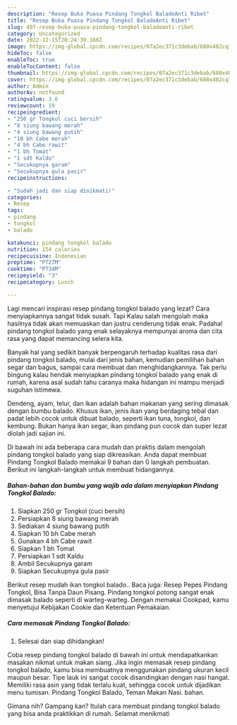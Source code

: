 ```yaml
---
description: "Resep Buka Puasa Pindang Tongkol BaladoAnti Ribet"
title: "Resep Buka Puasa Pindang Tongkol BaladoAnti Ribet"
slug: 497-resep-buka-puasa-pindang-tongkol-baladoanti-ribet
category: Uncategorized
date: 2022-12-15T20:24:39.166Z
image: https://img-global.cpcdn.com/recipes/07a2ec371c3debab/680x482cq70/pindang-tongkol-balado-foto-resep-utama.jpg
hideToc: false
enableToc: true
enableTocContent: false
thumbnail: https://img-global.cpcdn.com/recipes/07a2ec371c3debab/680x482cq70/pindang-tongkol-balado-foto-resep-utama.jpg
cover: https://img-global.cpcdn.com/recipes/07a2ec371c3debab/680x482cq70/pindang-tongkol-balado-foto-resep-utama.jpg
author: Admin
authorAv: notfound
ratingvalue: 3.6
reviewcount: 19
recipeingredient:
- "250 gr Tongkol cuci bersih"
- "8 siung bawang merah"
- "4 siung bawang putih"
- "10 bh Cabe merah"
- "4 bh Cabe rawit"
- "1 bh Tomat"
- "1 sdt Kaldu"
- "Secukupnya garam"
- "Secukupnya gula pasir"
recipeinstructions:

- "Sudah jadi dan siap dinikmati!"
categories:
- Resep
tags:
- pindang
- tongkol
- balado

katakunci: pindang tongkol balado 
nutrition: 154 calories
recipecuisine: Indonesian
preptime: "PT27M"
cooktime: "PT34M"
recipeyield: "3"
recipecategory: Lunch

---
```



Lagi mencari inspirasi resep pindang tongkol balado yang lezat? Cara menyiapkannya sangat tidak susah. Tapi Kalau salah mengolah maka hasilnya tidak akan memuaskan dan justru cenderung tidak enak. Padahal pindang tongkol balado yang enak selayaknya mempunyai aroma dan cita rasa yang dapat memancing selera kita.


Banyak hal yang sedikit banyak berpengaruh terhadap kualitas rasa dari pindang tongkol balado, mulai dari jenis bahan, kemudian pemilihan bahan segar dan bagus, sampai cara membuat dan menghidangkannya. Tak perlu bingung kalau hendak menyiapkan pindang tongkol balado yang enak di rumah, karena asal sudah tahu caranya maka hidangan ini mampu menjadi suguhan istimewa.

Dendeng, ayam, telur, dan ikan adalah bahan makanan yang sering dimasak dengan bumbu balado. Khusus ikan, jenis ikan yang berdaging tebal dan padat lebih cocok untuk dibuat balado, seperti ikan tuna, tongkol, dan kembung. Bukan hanya ikan segar, ikan pindang pun cocok dan super lezat diolah jadi sajian ini.


Di bawah ini ada beberapa cara mudah dan praktis dalam mengolah pindang tongkol balado yang siap dikreasikan. Anda dapat membuat Pindang Tongkol Balado memakai 9 bahan dan 0 langkah pembuatan. Berikut ini langkah-langkah untuk membuat hidangannya.

<!--inarticleads1-->

##### Bahan-bahan dan bumbu yang wajib ada dalam menyiapkan Pindang Tongkol Balado:

1. Siapkan 250 gr Tongkol (cuci bersih)
1. Persiapkan 8 siung bawang merah
1. Sediakan 4 siung bawang putih
1. Siapkan 10 bh Cabe merah
1. Gunakan 4 bh Cabe rawit
1. Siapkan 1 bh Tomat
1. Persiapkan 1 sdt Kaldu
1. Ambil Secukupnya garam
1. Siapkan Secukupnya gula pasir


Berikut resep mudah ikan tongkol balado.. Baca juga: Resep Pepes Pindang Tongkol, Bisa Tanpa Daun Pisang. Pindang tongkol potong sangat enak dimasak balado seperti di warteg-warteg. Dengan memakai Cookpad, kamu menyetujui Kebijakan Cookie dan Ketentuan Pemakaian. 

<!--inarticleads2-->

##### Cara memasak Pindang Tongkol Balado:


1. Selesai dan siap dihidangkan!

Coba resep pindang tongkol balado di bawah ini untuk mendapatkankan masakan nikmat untuk makan siang. Jika ingin memasak resep pindang tongkol balado, kamu bisa membuatnya menggunakan pindang ukuran kecil maupun besar. Tipe lauk ini sangat cocok disandingkan dengan nasi hangat. Memiliki rasa asin yang tidak terlalu kuat, sehingga cocok untuk dijadikan menu tumisan. Pindang Tongkol Balado, Teman Makan Nasi. bahan. 

Gimana nih? Gampang kan? Itulah cara membuat pindang tongkol balado yang bisa anda praktikkan di rumah. Selamat menikmati

